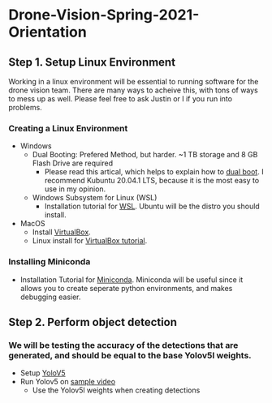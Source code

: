 # Drone-Vision-Spring-2021-Orientation

## Step 1. Setup Linux Environment
Working in a linux environment will be essential to running software for the drone vision team. There are many ways to acheive this, with tons of ways to mess up as well. Please   feel free to ask Justin or I if you run into problems.

### Creating a Linux Environment
- Windows
  - Dual Booting: Prefered Method, but harder. ~1 TB storage and 8 GB Flash Drive are required
    - Please read this artical, which helps to explain how to [dual boot](https://www.howtogeek.com/214571/how-to-dual-boot-linux-on-your-pc/). I recommend Kubuntu 20.04.1 LTS, because it is the most easy to use in my opinion.
  - Windows Subsystem for Linux (WSL)
    - Installation tutorial for [WSL](https://docs.microsoft.com/en-us/windows/wsl/install-win10). Ubuntu will be the distro you should install.
- MacOS
  - Install [VirtualBox](https://www.virtualbox.org/wiki/Download).
  - Linux install for [VirtualBox tutorial](https://www.imore.com/how-use-linux-your-mac-using-virtual-machine). 
### Installing Miniconda
- Installation Tutorial for [Miniconda](https://docs.conda.io/projects/conda/en/latest/user-guide/install/index.html). Miniconda will be useful since it allows you to create seperate python environments, and makes debugging easier.


## Step 2. Perform object detection
### We will be testing the accuracy of the detections that are generated, and should be equal to the base Yolov5l weights. 
- Setup [YoloV5](https://github.com/ultralytics/yolov5)
- Run Yolov5 on [sample video](https://purdue0-my.sharepoint.com/:v:/g/personal/hu440_purdue_edu/EbxwYJGdvipLqD1r4WzTknwBkDALLMGRGWuXv2amaM5Y7g?e=Kgg1co)
  - Use the Yolov5l weights when creating detections
